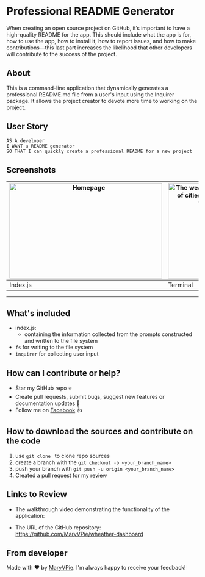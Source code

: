 # Professional README Generator

When creating an open source project on GitHub, it’s important to have a high-quality README for the app. This should include what the app is for, how to use the app, how to install it, how to report issues, and how to make contributions—this last part increases the likelihood that other developers will contribute to the success of the project.

## About

This is a command-line application that dynamically generates a professional README.md file from a user's input using the Inquirer package. It allows the project creator to devote more time to working on the project.

## User Story

```
AS A developer
I WANT a README generator
SO THAT I can quickly create a professional README for a new project
```


## Screenshots 

|<img src=".\Assets/Capture.PNG" width="400" height="250" alt="Homepage"/>| <img src=".\Assets/06-server-side-apis-homework-demo.png" width="400" height="250" alt="The weather app includes a search option, a list of cities, and a five-day forecast and current weather conditions for Atlanta."/> | <img src=".\Assets/06-server-side-apis-homework-demo.png" width="400" height="250" alt="The weather app includes a search option, a list of cities, and a five-day forecast and current weather conditions for Atlanta."/> |
| --- | --- | --- |
|  Index.js | Terminal | Generated README.md |

---

## What's included

- index.js:
  - containing the information collected from the prompts constructed and written to the file system
- `fs` for writing to the file system
- `inquirer` for collecting user input


## How can I contribute or help?
- Star my GitHub repo :star:
- Create pull requests, submit bugs, suggest new features or documentation updates :wrench:
- Follow me on [Facebook](https://www.facebook.com/profile.php?id=100004283254961) :thumbsup:

## How to download the sources and contribute on the code
1. use ```git clone ``` to clone repo sources
2. create a branch with the ```git checkout -b <your_branch_name>```
3. push your branch with ```git push -u origin <your_branch_name>``` 
4. Created a pull request for my review



## Links to Review

* The walkthrough video demonstrating the functionality of the application:


* The URL of the GitHub repository: https://github.com/MaryVPie/wheather-dashboard


## From developer
Made with :heart: by [MaryVPie](https://github.com/MaryVPie).
I'm always happy to receive your feedback!
